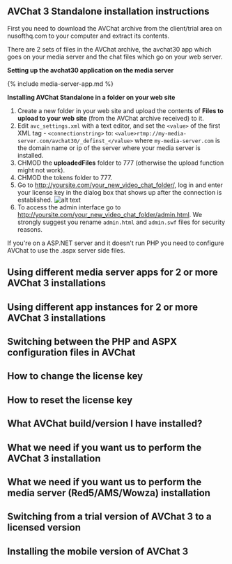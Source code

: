
<h2 id="standalone-installation-instructions">AVChat 3 Standalone installation instructions</h2>

First you need to download the AVChat archive from the client/trial area on nusofthq.com to your computer and extract its contents.

There are 2 sets of files in the AVChat archive, the avchat30 app which goes on your media server and the chat files which go on your web server.

**Setting up the avchat30 application on the media server**

<div markdown="1">
{% include media-server-app.md %}
</div>

**Installing AVChat Standalone in a folder on your web site**

1. Create a new folder in your web site and upload the contents of **Files to upload to your web site** (from the AVChat archive received) to it.
2. Edit `avc_settings.xml` with a text editor, and set the `<value>` of the first XML tag - `<connectionstring>` to: `<value>rtmp://my-media-server.com/avchat30/_definst_</value>` where `my-media-server.com` is the domain name or ip of the server where your media server is installed.
3. CHMOD the **uploadedFiles** folder to 777 (otherwise the upload function might not work).
4. CHMOD the tokens folder to 777.
5. Go to http://yoursite.com/your_new_video_chat_folder/, log in and enter your license key in the dialog box that shows up after the connection is established.
![alt text](http://docs.avchat.net/assets/images/license_key.jpg)
6. To access the admin interface go to http://yoursite.com/your_new_video_chat_folder/admin.html. We strongly suggest you rename `admin.html` and `admin.swf` files for security reasons.

If you're on a ASP.NET server and it doesn't run PHP you need to configure AVChat to use the .aspx server side files.

<h2 id="using-different-medias-server-apps">Using different media server apps for 2 or more AVChat 3 installations</h2>

<h2 id="using-different-app-instances">Using different app instances for 2 or more AVChat 3 installations</h2>

<h2 id="switching-between-config-files">Switching between the PHP and ASPX configuration files in AVChat</h2>

<h2 id="change-license-key">How to change the license key</h2>

<h2 id="reset-license-key">How to reset the license key</h2>

<h2 id="installed-version">What AVChat build/version I have installed?</h2>

<h2 id="what-we-need-for-installation">What we need if you want us to perform the AVChat 3 installation</h2>

<h2 id="what-we-need-for-installation-media-server">What we need if you want us to perform the media server (Red5/AMS/Wowza) installation</h2>

<h2 id="switch-from-trial-to-licensed">Switching from a trial version of AVChat 3 to a licensed version</h2>

<h2 id="installing-mobile-version">Installing the mobile version of AVChat 3</h2>
